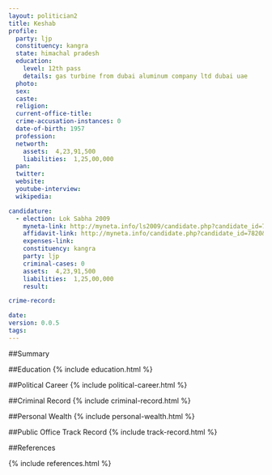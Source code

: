 ```yaml
---
layout: politician2
title: Keshab
profile: 
  party: ljp
  constituency: kangra
  state: himachal pradesh
  education: 
    level: 12th pass
    details: gas turbine from dubai aluminum company ltd dubai uae
  photo: 
  sex: 
  caste: 
  religion: 
  current-office-title: 
  crime-accusation-instances: 0
  date-of-birth: 1957
  profession: 
  networth: 
    assets:  4,23,91,500
    liabilities:  1,25,00,000
  pan: 
  twitter: 
  website: 
  youtube-interview: 
  wikipedia: 

candidature: 
  - election: Lok Sabha 2009
    myneta-link: http://myneta.info/ls2009/candidate.php?candidate_id=7820
    affidavit-link: http://myneta.info/candidate.php?candidate_id=7820&scan=original
    expenses-link: 
    constituency: kangra 
    party: ljp
    criminal-cases: 0
    assets:  4,23,91,500
    liabilities:  1,25,00,000
    result:  

crime-record: 

date: 
version: 0.0.5
tags: 
---
```

##Summary


##Education
{% include education.html %}


##Political Career
{% include political-career.html %}


##Criminal Record
{% include criminal-record.html %}


##Personal Wealth
{% include personal-wealth.html %}


##Public Office Track Record
{% include track-record.html %}


##References


{% include references.html %}